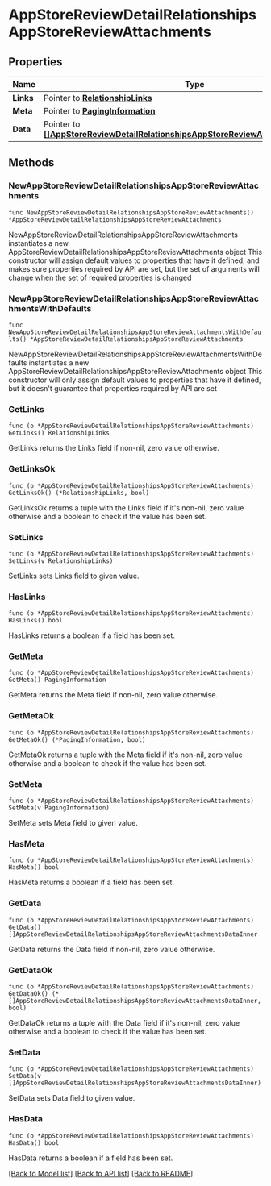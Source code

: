# AppStoreReviewDetailRelationshipsAppStoreReviewAttachments

## Properties

Name | Type | Description | Notes
------------ | ------------- | ------------- | -------------
**Links** | Pointer to [**RelationshipLinks**](RelationshipLinks.md) |  | [optional] 
**Meta** | Pointer to [**PagingInformation**](PagingInformation.md) |  | [optional] 
**Data** | Pointer to [**[]AppStoreReviewDetailRelationshipsAppStoreReviewAttachmentsDataInner**](AppStoreReviewDetailRelationshipsAppStoreReviewAttachmentsDataInner.md) |  | [optional] 

## Methods

### NewAppStoreReviewDetailRelationshipsAppStoreReviewAttachments

`func NewAppStoreReviewDetailRelationshipsAppStoreReviewAttachments() *AppStoreReviewDetailRelationshipsAppStoreReviewAttachments`

NewAppStoreReviewDetailRelationshipsAppStoreReviewAttachments instantiates a new AppStoreReviewDetailRelationshipsAppStoreReviewAttachments object
This constructor will assign default values to properties that have it defined,
and makes sure properties required by API are set, but the set of arguments
will change when the set of required properties is changed

### NewAppStoreReviewDetailRelationshipsAppStoreReviewAttachmentsWithDefaults

`func NewAppStoreReviewDetailRelationshipsAppStoreReviewAttachmentsWithDefaults() *AppStoreReviewDetailRelationshipsAppStoreReviewAttachments`

NewAppStoreReviewDetailRelationshipsAppStoreReviewAttachmentsWithDefaults instantiates a new AppStoreReviewDetailRelationshipsAppStoreReviewAttachments object
This constructor will only assign default values to properties that have it defined,
but it doesn't guarantee that properties required by API are set

### GetLinks

`func (o *AppStoreReviewDetailRelationshipsAppStoreReviewAttachments) GetLinks() RelationshipLinks`

GetLinks returns the Links field if non-nil, zero value otherwise.

### GetLinksOk

`func (o *AppStoreReviewDetailRelationshipsAppStoreReviewAttachments) GetLinksOk() (*RelationshipLinks, bool)`

GetLinksOk returns a tuple with the Links field if it's non-nil, zero value otherwise
and a boolean to check if the value has been set.

### SetLinks

`func (o *AppStoreReviewDetailRelationshipsAppStoreReviewAttachments) SetLinks(v RelationshipLinks)`

SetLinks sets Links field to given value.

### HasLinks

`func (o *AppStoreReviewDetailRelationshipsAppStoreReviewAttachments) HasLinks() bool`

HasLinks returns a boolean if a field has been set.

### GetMeta

`func (o *AppStoreReviewDetailRelationshipsAppStoreReviewAttachments) GetMeta() PagingInformation`

GetMeta returns the Meta field if non-nil, zero value otherwise.

### GetMetaOk

`func (o *AppStoreReviewDetailRelationshipsAppStoreReviewAttachments) GetMetaOk() (*PagingInformation, bool)`

GetMetaOk returns a tuple with the Meta field if it's non-nil, zero value otherwise
and a boolean to check if the value has been set.

### SetMeta

`func (o *AppStoreReviewDetailRelationshipsAppStoreReviewAttachments) SetMeta(v PagingInformation)`

SetMeta sets Meta field to given value.

### HasMeta

`func (o *AppStoreReviewDetailRelationshipsAppStoreReviewAttachments) HasMeta() bool`

HasMeta returns a boolean if a field has been set.

### GetData

`func (o *AppStoreReviewDetailRelationshipsAppStoreReviewAttachments) GetData() []AppStoreReviewDetailRelationshipsAppStoreReviewAttachmentsDataInner`

GetData returns the Data field if non-nil, zero value otherwise.

### GetDataOk

`func (o *AppStoreReviewDetailRelationshipsAppStoreReviewAttachments) GetDataOk() (*[]AppStoreReviewDetailRelationshipsAppStoreReviewAttachmentsDataInner, bool)`

GetDataOk returns a tuple with the Data field if it's non-nil, zero value otherwise
and a boolean to check if the value has been set.

### SetData

`func (o *AppStoreReviewDetailRelationshipsAppStoreReviewAttachments) SetData(v []AppStoreReviewDetailRelationshipsAppStoreReviewAttachmentsDataInner)`

SetData sets Data field to given value.

### HasData

`func (o *AppStoreReviewDetailRelationshipsAppStoreReviewAttachments) HasData() bool`

HasData returns a boolean if a field has been set.


[[Back to Model list]](../README.md#documentation-for-models) [[Back to API list]](../README.md#documentation-for-api-endpoints) [[Back to README]](../README.md)


